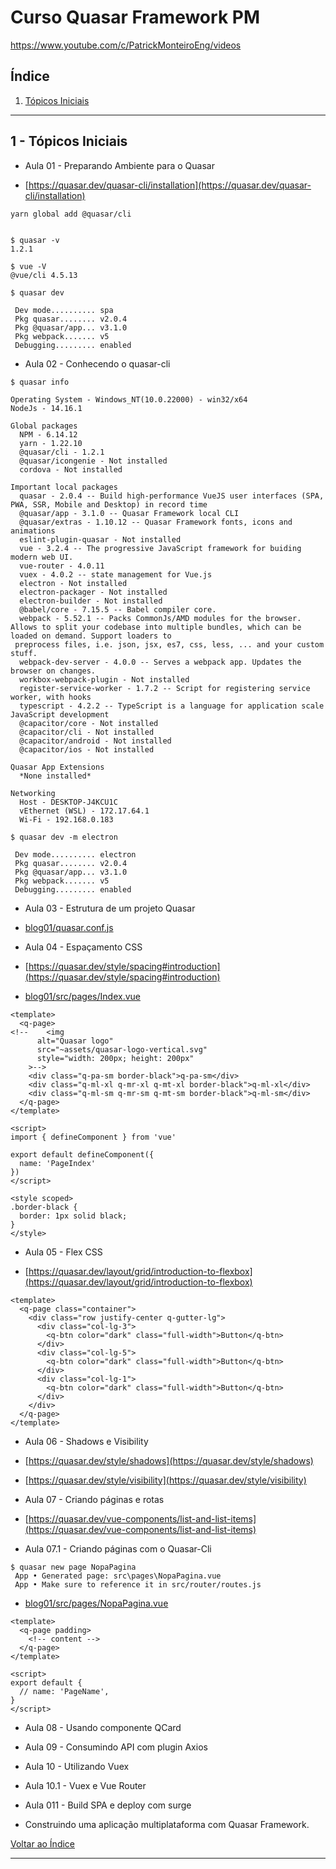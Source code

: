 # Curso Quasar Framework PM

https://www.youtube.com/c/PatrickMonteiroEng/videos

## <a name="indice">Índice</a>

1. [Tópicos Iniciais](#parte1)
---

## <a name="parte1">1 - Tópicos Iniciais </a>

- Aula 01 - Preparando Ambiente para o Quasar

- [https://quasar.dev/quasar-cli/installation](https://quasar.dev/quasar-cli/installation)

```
yarn global add @quasar/cli


$ quasar -v
1.2.1

$ vue -V
@vue/cli 4.5.13

```

```
$ quasar dev

 Dev mode.......... spa
 Pkg quasar........ v2.0.4
 Pkg @quasar/app... v3.1.0
 Pkg webpack....... v5
 Debugging......... enabled

```


- Aula 02 - Conhecendo o quasar-cli

```
$ quasar info

Operating System - Windows_NT(10.0.22000) - win32/x64
NodeJs - 14.16.1

Global packages
  NPM - 6.14.12
  yarn - 1.22.10
  @quasar/cli - 1.2.1
  @quasar/icongenie - Not installed
  cordova - Not installed

Important local packages
  quasar - 2.0.4 -- Build high-performance VueJS user interfaces (SPA, PWA, SSR, Mobile and Desktop) in record time
  @quasar/app - 3.1.0 -- Quasar Framework local CLI
  @quasar/extras - 1.10.12 -- Quasar Framework fonts, icons and animations
  eslint-plugin-quasar - Not installed
  vue - 3.2.4 -- The progressive JavaScript framework for buiding modern web UI.
  vue-router - 4.0.11
  vuex - 4.0.2 -- state management for Vue.js
  electron - Not installed
  electron-packager - Not installed
  electron-builder - Not installed
  @babel/core - 7.15.5 -- Babel compiler core.
  webpack - 5.52.1 -- Packs CommonJs/AMD modules for the browser. Allows to split your codebase into multiple bundles, which can be loaded on demand. Support loaders to
 preprocess files, i.e. json, jsx, es7, css, less, ... and your custom stuff.
  webpack-dev-server - 4.0.0 -- Serves a webpack app. Updates the browser on changes.
  workbox-webpack-plugin - Not installed
  register-service-worker - 1.7.2 -- Script for registering service worker, with hooks
  typescript - 4.2.2 -- TypeScript is a language for application scale JavaScript development
  @capacitor/core - Not installed
  @capacitor/cli - Not installed
  @capacitor/android - Not installed
  @capacitor/ios - Not installed

Quasar App Extensions
  *None installed*

Networking
  Host - DESKTOP-J4KCU1C
  vEthernet (WSL) - 172.17.64.1
  Wi-Fi - 192.168.0.183

```

```
$ quasar dev -m electron

 Dev mode.......... electron
 Pkg quasar........ v2.0.4
 Pkg @quasar/app... v3.1.0
 Pkg webpack....... v5
 Debugging......... enabled

```

- Aula 03 - Estrutura de um projeto Quasar

- [blog01/quasar.conf.js](blog01/quasar.conf.js)


- Aula 04 - Espaçamento CSS

- [https://quasar.dev/style/spacing#introduction](https://quasar.dev/style/spacing#introduction)

- [blog01/src/pages/Index.vue](blog01/src/pages/Index.vue)

```vue
<template>
  <q-page>
<!--    <img
      alt="Quasar logo"
      src="~assets/quasar-logo-vertical.svg"
      style="width: 200px; height: 200px"
    >-->
    <div class="q-pa-sm border-black">q-pa-sm</div>
    <div class="q-ml-xl q-mr-xl q-mt-xl border-black">q-ml-xl</div>
    <div class="q-ml-sm q-mr-sm q-mt-sm border-black">q-ml-sm</div>
  </q-page>
</template>

<script>
import { defineComponent } from 'vue'

export default defineComponent({
  name: 'PageIndex'
})
</script>

<style scoped>
.border-black {
  border: 1px solid black;
}
</style>

```

- Aula 05 - Flex CSS

- [https://quasar.dev/layout/grid/introduction-to-flexbox](https://quasar.dev/layout/grid/introduction-to-flexbox)

```vue
<template>
  <q-page class="container">
    <div class="row justify-center q-gutter-lg">
      <div class="col-lg-3">
        <q-btn color="dark" class="full-width">Button</q-btn>
      </div>
      <div class="col-lg-5">
        <q-btn color="dark" class="full-width">Button</q-btn>
      </div>
      <div class="col-lg-1">
        <q-btn color="dark" class="full-width">Button</q-btn>
      </div>
    </div>
  </q-page>
</template>
```


- Aula 06 - Shadows e Visibility

- [https://quasar.dev/style/shadows](https://quasar.dev/style/shadows)

- [https://quasar.dev/style/visibility](https://quasar.dev/style/visibility)

- Aula 07 - Criando páginas e rotas

- [https://quasar.dev/vue-components/list-and-list-items](https://quasar.dev/vue-components/list-and-list-items)

- Aula 07.1 - Criando páginas com o Quasar-Cli

```
$ quasar new page NopaPagina
 App • Generated page: src\pages\NopaPagina.vue
 App • Make sure to reference it in src/router/routes.js

```

- [blog01/src/pages/NopaPagina.vue](blog01/src/pages/NopaPagina.vue)

```vue
<template>
  <q-page padding>
    <!-- content -->
  </q-page>
</template>

<script>
export default {
  // name: 'PageName',
}
</script>

```

- Aula 08 - Usando componente QCard

- Aula 09 - Consumindo API com plugin Axios

- Aula 10 - Utilizando Vuex

- Aula 10.1 - Vuex e Vue Router

- Aula 011 - Build SPA e deploy com surge

- Construindo uma aplicação multiplataforma com Quasar Framework.

[Voltar ao Índice](#indice)

---


